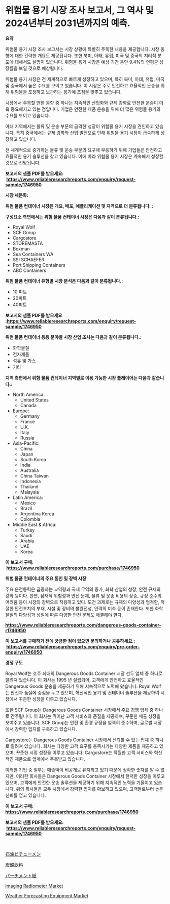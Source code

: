 <p><h1>위험물 용기 시장 조사 보고서, 그 역사 및 2024년부터 2031년까지의 예측.</h1></p><p><strong>요약</strong></p>
<p><p>위험물 용기 시장 조사 보고서는 시장 상황에 특별히 주목한 내용을 제공합니다. 시장 동향에 대한 간략한 개요도 제공됩니다. 또한 북미, 아태, 유럽, 미국 및 중국의 지리적 분포에 대해서도 설명이 있습니다. 위험물 용기 시장은 예상 기간 동안 9.4%의 연평균 성장률을 보일 것으로 예상됩니다.</p><p>위험물 용기 시장은 전 세계적으로 빠르게 성장하고 있으며, 특히 북미, 아태, 유럽, 미국 및 중국에서 높은 수요를 보이고 있습니다. 이 시장은 주로 안전하고 효율적인 운송을 위해 위험물을 포장하고 보관하는 용기에 초점을 맞추고 있습니다.</p><p>시장에서 주목할 만한 동향 중 하나는 지속적인 산업화와 규제 강화로 안전한 운송이 더욱 중요해지고 있는 점입니다. 기업은 안전한 제품 운송을 위해 더 많은 위험물 용기의 수요를 보이고 있습니다.</p><p>아태 지역에서는 물류 및 운송 부문의 급격한 성장이 위험물 용기 시장을 견인하고 있습니다. 특히 중국에서는 규제 강화와 산업 발전으로 인해 위험물 용기 시장이 급속하게 성장하고 있습니다.</p><p>전 세계적으로 증가하는 물류 및 운송 부문의 요구에 부응하기 위해 기업들은 안전하고 효율적인 용기 솔루션을 찾고 있습니다. 이에 따라 위험물 용기 시장은 계속해서 성장할 것으로 전망됩니다.</p></p>
<p><strong>보고서의 샘플 PDF를 받으세요: &nbsp;<a href="https://www.reliableresearchreports.com/enquiry/request-sample/1746950">https://www.reliableresearchreports.com/enquiry/request-sample/1746950</a></strong></p>
<p><strong>시장 세분화:</strong></p>
<p><strong> 위험 물품 컨테이너 시장은 개요, 배포, 애플리케이션 및 지역으로 더 분류됩니다. :</strong></p>
<p><strong>구성요소 측면에서는 위험 물품 컨테이너 시장은 다음과 같이 분류됩니다.:</strong></p>
<p><ul><li>Royal Wolf</li><li>SCF Group</li><li>Cargostore</li><li>STOREMASTA</li><li>Boxman</li><li>Sea Containers WA</li><li>SSI SCHAEFER</li><li>Port Shipping Containers</li><li>ABC Containers</li></ul></p>
<p><strong> 위험 물품 컨테이너 유형별 시장 분석은 다음과 같이 분류됩니다.:</strong></p>
<p><ul><li>10 피트</li><li>20피트</li><li>40피트</li></ul></p>
<p><strong>보고서의 샘플 PDF를 받으세요 :<a href="https://www.reliableresearchreports.com/enquiry/request-sample/1746950">https://www.reliableresearchreports.com/enquiry/request-sample/1746950</a></strong></p>
<p><strong> 위험 물품 컨테이너 응용 분야별 시장 산업 조사는 다음과 같이 분류됩니다.:</strong></p>
<p><ul><li>화학물질</li><li>전자제품</li><li>석유 및 가스</li><li>기타</li></ul></p>
<p><strong>지역 측면에서 위험 물품 컨테이너 지역별로 이용 가능한 시장 플레이어는 다음과 같습니다.:</strong></p>
<p><ul>
    <li>
        North America:
        <ul>
            <li>United States</li>
            <li>Canada</li>
        </ul>
    </li>
    <li>
        Europe:
        <ul>
            <li>Germany</li>
            <li>France</li>
            <li>U.K.</li>
            <li>Italy</li>
            <li>Russia</li>
        </ul>
    </li>
    <li>
        Asia-Pacific:
        <ul>
            <li>China</li>
            <li>Japan</li>
            <li>South Korea</li>
            <li>India</li>
            <li>Australia</li>
            <li>China Taiwan</li>
            <li>Indonesia</li>
            <li>Thailand</li>
            <li>Malaysia</li>
        </ul>
    </li>
    <li>
        Latin America:
        <ul>
            <li>Mexico</li>
            <li>Brazil</li>
            <li>Argentina Korea</li>
            <li>Colombia</li>
        </ul>
    </li>
    <li>
        Middle East & Africa:
        <ul>
            <li>Turkey</li>
            <li>Saudi</li>
            <li>Arabia</li>
            <li>UAE</li>
            <li>Korea</li>
        </ul>
    </li>
    </ul></p>
<p><strong>이 보고서 구매: &nbsp;<a href="https://www.reliableresearchreports.com/purchase/1746950">https://www.reliableresearchreports.com/purchase/1746950</a></strong></p>
<p><strong>위험 물품 컨테이너의 주요 동인 및 장벽 시장</strong></p>
<p><p>주요 운전동력은 급증하는 교역량과 국제 무역의 증가, 화학 산업의 성장, 안전 규제의 강화 등이다. 한편, 잠재적 위험성과 안전 문제, 물류 및 운송 비용의 상승, 규정 준수의 어려움 등이 시장의 장벽으로 작용하고 있다. 도전 과제로는 규제의 다양성과 엄격함, 적절한 안전조치의 부재, 시설 및 장비의 불완전성, 인력의 미숙 등이 존재한다. 또한 화학물질의 다양성과 성질에 따른 다양한 안전 문제도 해결해야 한다.</p></p>
<p><strong><a href="https://www.reliableresearchreports.com/dangerous-goods-container-r1746950">https://www.reliableresearchreports.com/dangerous-goods-container-r1746950</a></strong></p>
<p><strong>이 보고서를 구매하기 전에 궁금한 점이 있으면 문의하거나 공유하세요.: &nbsp;<a href="https://www.reliableresearchreports.com/enquiry/pre-order-enquiry/1746950">https://www.reliableresearchreports.com/enquiry/pre-order-enquiry/1746950</a></strong></p>
<p><strong>경쟁 구도</strong></p>
<p><p>Royal Wolf는 호주 최대의 Dangerous Goods Container 시장 선두 업체 중 하나로 알려져 있습니다. 이 회사는 1995 년 설립되어, 고객에게 안전하고 효율적인 Dangerous Goods 운송을 제공하기 위해 지속적으로 노력해 왔습니다. Royal Wolf는 안전과 품질에 중점을 두고 있으며, 혁신적인 용기 및 컨테이너 솔루션을 제공하여 시장에서 꾸준한 성장을 이루고 있습니다. </p><p>또한 SCF Group는 Dangerous Goods Container 시장에서 주요 경쟁 업체 중 하나로 간주됩니다. 이 회사는 뛰어난 고객 서비스와 품질을 제공하며, 꾸준한 매출 성장을 보여주고 있습니다. SCF Group는 안전 및 환경 규정을 엄격히 준수하며, 글로벌 시장에서 강력한 입지를 구축하고 있습니다.</p><p>Cargostore는 Dangerous Goods Container 시장에서 신뢰할 수 있는 업체 중 하나로 알려져 있습니다. 회사는 다양한 고객 요구를 충족시키는 다양한 제품을 제공하고 있으며, 꾸준한 시장 성장을 이루고 있습니다. Cargostore는 탁월한 고객 서비스와 혁신적인 제품으로 업계에서 주목받고 있습니다.</p><p>이러한 기업 중 일부는 매출액이 비공개로 유지되고 있기 때문에 정확한 숫자를 알 수 없지만, 이러한 회사들은 Dangerous Goods Container 시장에서 현저한 성장을 이루고 있으며, 고객에게 안전한 운송 솔루션을 제공하기 위해 지속적인 노력을 기울이고 있습니다.  위의 회사들은 모두 시장에서 강력한 입지를 확보하고 있으며, 고객들로부터 높은 신뢰를 얻고 있습니다.</p></p>
<p><strong>이 보고서 구매: &nbsp; <a href="https://www.reliableresearchreports.com/purchase/1746950">https://www.reliableresearchreports.com/purchase/1746950</a></strong></p>
<p><strong>보고서의 샘플 PDF를 받으세요: &nbsp;<a href="https://www.reliableresearchreports.com/enquiry/request-sample/1746950">https://www.reliableresearchreports.com/enquiry/request-sample/1746950</a></strong><strong></strong></p>
<p>&nbsp;</p>
<p><p><a href="https://medium.com/@hiramzulauf/%E7%9F%B3%E6%B2%B9%E3%82%A2%E3%82%B9%E3%83%95%E3%82%A1%E3%83%AB%E3%83%88%E5%B8%82%E5%A0%B4-%E5%B8%82%E5%A0%B4%E3%81%AEcagr-%E5%B8%82%E5%A0%B4%E3%83%88%E3%83%AC%E3%83%B3%E3%83%89-%E6%88%90%E9%95%B7%E6%88%A6%E7%95%A5%E3%81%AB%E9%96%A2%E3%81%99%E3%82%8Binsights-e3b6d65efee3">石油ビチューメン</a></p><p><a href="https://github.com/qwpelcjko9242629/Market-Research-Report-List-1/blob/main/270856727062.md">炭酸飲料</a></p><p><a href="https://github.com/gfggqjbfys368009/Market-Research-Report-List-1/blob/main/143364127063.md">パーチメント紙</a></p><p><a href="https://sore-arch-6db.notion.site/Imaging-Radiometer-Market-Exploring-Market-Share-Market-Trends-and-Future-Growth-9d7ec35ba1ab4b27ae78b22789db8613">Imaging Radiometer Market</a></p><p><a href="https://github.com/khayangel/Market-Research-Report-List-2/blob/main/weather-forecasting-equipment-market.md">Weather Forecasting Equipment Market</a></p></p>